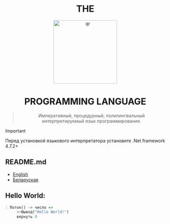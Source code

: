 <h1 align="center">THE</h1>
<div align="center">
     <img width="200px" src="01logo.png" alt="qr"/>
     
<h1>PROGRAMMING LANGUAGE</h1>

> Императивный, процедурный, полилингвальный интерпретируемый язык программирования.
</div>


> [!IMPORTANT]
> Перед установкой языкового интерпретатора установите .Net framework 4.7.2+
## README.md
- [English](README.md)
- [Беларуская](README.by.md)
## Hello World:

```haskell
: Поток() -> число =>
     >>Вывод("Hello World!")
     вернуть 0
```
